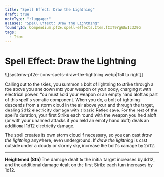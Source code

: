 ```yaml
---
title: "Spell Effect: Draw the Lightning"
draft: true
noteType: ":luggage:"
aliases: "Spell Effect: Draw the Lightning"
foundryId: Compendium.pf2e.spell-effects.Item.fCIT9YgGUwIc3Z9G
tags:
  - Item
---
```


# Spell Effect: Draw the Lightning
![[systems-pf2e-icons-spells-draw-the-lightning.webp|150 lp right]]

Calling out to the skies, you summon a bolt of lightning to strike through a foe above you and down into your weapon or your body, charging it with electrical power. You must hold your weapon or an empty hand aloft as part of this spell's somatic component. When you do, a bolt of lightning descends from a storm cloud in the air above your and through the target, dealing 3d12 electricity damage with a basic Reflex save. For the rest of the spell's duration, your first Strike each round with the weapon you held aloft (or with your unarmed attacks if you held an empty hand aloft) deals an additional 1d12 electricity damage.

The spell creates its own storm cloud if necessary, so you can cast _draw the lightning_ anywhere, even underground. If _draw the lightning_ is cast outside under a cloudy or stormy sky, increase the bolt's damage by 2d12.

* * *

**Heightened (8th)** The damage dealt to the initial target increases by 4d12, and the additional damage dealt on the first Strike each turn increases by 1d12.
